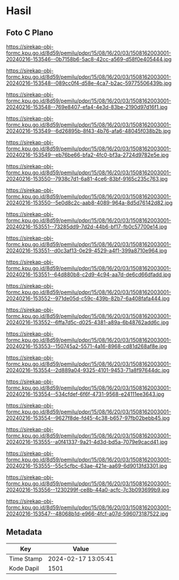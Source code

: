 # Hasil

## Foto C Plano

https://sirekap-obj-formc.kpu.go.id/8d59/pemilu/pdpr/15/08/16/20/03/1508162003001-20240216-153546--0b7158b6-5ac8-42cc-a569-d58f0e405444.jpg

https://sirekap-obj-formc.kpu.go.id/8d59/pemilu/pdpr/15/08/16/20/03/1508162003001-20240216-153548--089cc0f4-d58e-4ca7-b2ac-59775506439b.jpg

https://sirekap-obj-formc.kpu.go.id/8d59/pemilu/pdpr/15/08/16/20/03/1508162003001-20240216-153548--769e8407-efa4-4e3d-83be-2190d97d16f1.jpg

https://sirekap-obj-formc.kpu.go.id/8d59/pemilu/pdpr/15/08/16/20/03/1508162003001-20240216-153549--6d26895b-8f43-4b76-afa6-48045f038b2b.jpg

https://sirekap-obj-formc.kpu.go.id/8d59/pemilu/pdpr/15/08/16/20/03/1508162003001-20240216-153549--eb76be66-bfa2-4fc0-bf3a-2724d9782e5e.jpg

https://sirekap-obj-formc.kpu.go.id/8d59/pemilu/pdpr/15/08/16/20/03/1508162003001-20240216-153550--7938c7d1-6a81-4ce6-83bf-9165c235c763.jpg

https://sirekap-obj-formc.kpu.go.id/8d59/pemilu/pdpr/15/08/16/20/03/1508162003001-20240216-153550--5e0d8c2c-aab8-4089-964a-8d5d76142d82.jpg

https://sirekap-obj-formc.kpu.go.id/8d59/pemilu/pdpr/15/08/16/20/03/1508162003001-20240216-153551--73285dd9-7d2d-44b6-bf17-fb0c57700e14.jpg

https://sirekap-obj-formc.kpu.go.id/8d59/pemilu/pdpr/15/08/16/20/03/1508162003001-20240216-153551--d0c3af13-0e29-4529-a4f1-399a8710e964.jpg

https://sirekap-obj-formc.kpu.go.id/8d59/pemilu/pdpr/15/08/16/20/03/1508162003001-20240216-153551--64d880b8-c2d9-4c94-aa7d-de6cd66dfadd.jpg

https://sirekap-obj-formc.kpu.go.id/8d59/pemilu/pdpr/15/08/16/20/03/1508162003001-20240216-153552--971de05d-c59c-439b-82b7-6a408fafa444.jpg

https://sirekap-obj-formc.kpu.go.id/8d59/pemilu/pdpr/15/08/16/20/03/1508162003001-20240216-153552--6ffa7d5c-d025-4381-a89a-6b48762add6c.jpg

https://sirekap-obj-formc.kpu.go.id/8d59/pemilu/pdpr/15/08/16/20/03/1508162003001-20240216-153553--150745a2-5571-4a16-8968-cd81d268af8e.jpg

https://sirekap-obj-formc.kpu.go.id/8d59/pemilu/pdpr/15/08/16/20/03/1508162003001-20240216-153554--2d889a04-9325-4101-9453-71a8f97644dc.jpg

https://sirekap-obj-formc.kpu.go.id/8d59/pemilu/pdpr/15/08/16/20/03/1508162003001-20240216-153554--534cfdef-6f6f-4731-9568-e24111ee3643.jpg

https://sirekap-obj-formc.kpu.go.id/8d59/pemilu/pdpr/15/08/16/20/03/1508162003001-20240216-153554--9627f8de-fd45-4c38-b657-97fb02bebb45.jpg

https://sirekap-obj-formc.kpu.go.id/8d59/pemilu/pdpr/15/08/16/20/03/1508162003001-20240216-153555--a0f41337-9a21-4d3d-bd5a-7079e9cacd41.jpg

https://sirekap-obj-formc.kpu.go.id/8d59/pemilu/pdpr/15/08/16/20/03/1508162003001-20240216-153555--55c5cfbc-63ae-421e-aa69-6d9013fd3301.jpg

https://sirekap-obj-formc.kpu.go.id/8d59/pemilu/pdpr/15/08/16/20/03/1508162003001-20240216-153556--1230299f-ce8b-44a0-acfc-7c3b093699b9.jpg

https://sirekap-obj-formc.kpu.go.id/8d59/pemilu/pdpr/15/08/16/20/03/1508162003001-20240216-153547--48068b1d-e966-4fcf-a07d-596073187522.jpg


## Metadata

| Key        | Value               |
| ---------- | ------------------- |
| Time Stamp | 2024-02-17 13:05:41 |
| Kode Dapil | 1501                |



